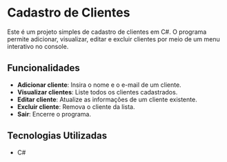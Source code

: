 # Cadastro de Clientes

Este é um projeto simples de cadastro de clientes em C#. O programa permite adicionar, visualizar, editar e excluir clientes por meio de um menu interativo no console.

## Funcionalidades

- **Adicionar cliente**: Insira o nome e o e-mail de um cliente.
- **Visualizar clientes**: Liste todos os clientes cadastrados.
- **Editar cliente**: Atualize as informações de um cliente existente.
- **Excluir cliente**: Remova o cliente da lista.
- **Sair**: Encerre o programa.

## Tecnologias Utilizadas

- C#

